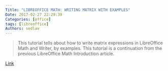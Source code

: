 ```yaml
---
Title: "LIBREOFFICE MATH: WRITING MATRIX WITH EXAMPLES"
Date: 2017-02-27 22:29:39
Categories: [office]
tags: [libreoffice]
Authors: sedlav
---
```


> This tutorial tells about how to write matrix expressions in LibreOffice Math and Writer, by examples. This tutorial is a continuation from the previous LibreOffice Math Introduction article.

[Link](http://www.ubuntubuzz.com/2016/09/libreoffice-math-writing-matrix-with-examples.html)
